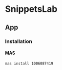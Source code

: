 # SnippetsLab

<!--
https://github.com/massCodeIO/massCode
-->

## App

### Installation

#### MAS

```sh
mas install 1006087419
```
